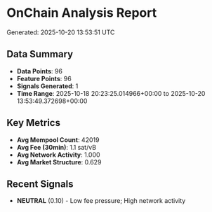 # OnChain Analysis Report
Generated: 2025-10-20 13:53:51 UTC

## Data Summary
- **Data Points**: 96
- **Feature Points**: 96
- **Signals Generated**: 1
- **Time Range**: 2025-10-18 20:23:25.014966+00:00 to 2025-10-20 13:53:49.372698+00:00

## Key Metrics
- **Avg Mempool Count**: 42019
- **Avg Fee (30min)**: 1.1 sat/vB
- **Avg Network Activity**: 1.000
- **Avg Market Structure**: 0.629

## Recent Signals
- **NEUTRAL** (0.10) - Low fee pressure; High network activity
